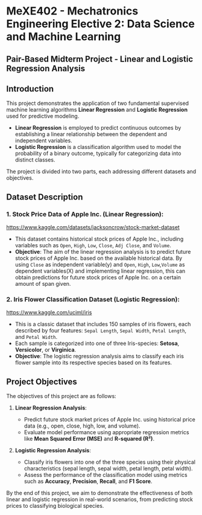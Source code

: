 # MeXE402 - Mechatronics Engineering Elective 2: Data Science and Machine Learning 
## Pair-Based Midterm Project - Linear and Logistic Regression Analysis

## Introduction

This project demonstrates the application of two fundamental supervised machine learning algorithms **Linear Regression** and **Logistic Regression** used for predictive modeling.

- **Linear Regression** is employed to predict continuous outcomes by establishing a linear relationship between the dependent and independent variables.
- **Logistic Regression** is a classification algorithm used to model the probability of a binary outcome, typically for categorizing data into distinct classes.

The project is divided into two parts, each addressing different datasets and objectives.

## Dataset Description

### 1. **Stock Price Data of Apple Inc. (Linear Regression)**:
https://www.kaggle.com/datasets/jacksoncrow/stock-market-dataset 
   - This dataset contains historical stock prices of Apple Inc., including variables such as `Open`, `High`, `Low`, `Close`, `Adj Close`, and `Volume`.
   - **Objective**: The aim of the linear regression analysis is to predict future stock prices of Apple Inc. based on the available historical data. By using `Close` as independent variable(y) and `Open`, `High`, `Low`,`Volume` as dependent variables(X) and implementing linear regression, this can obtain predictions for future stock prices of Apple Inc. on a certain amount of span given. 

### 2. **Iris Flower Classification Dataset (Logistic Regression)**:
https://www.kaggle.com/uciml/iris
   - This is a classic dataset that includes 150 samples of iris flowers, each described by four features: `Sepal Length`, `Sepal Width`, `Petal Length`, and `Petal Width`.
   - Each sample is categorized into one of three Iris-species: **Setosa**, **Versicolor**, or **Virginica**.
   - **Objective**: The logistic regression analysis aims to classify each iris flower sample into its respective species based on its features.

## Project Objectives

The objectives of this project are as follows:

1. **Linear Regression Analysis**:
   - Predict future stock market prices of Apple Inc. using historical price data (e.g., open, close, high, low, and volume).
   - Evaluate model performance using appropriate regression metrics like **Mean Squared Error (MSE)** and **R-squared (R²)**.

2. **Logistic Regression Analysis**:
   - Classify iris flowers into one of the three species using their physical characteristics (sepal length, sepal width, petal length, petal width).
   - Assess the performance of the classification model using metrics such as **Accuracy**, **Precision**, **Recall**, and **F1 Score**.

By the end of this project, we aim to demonstrate the effectiveness of both linear and logistic regression in real-world scenarios, from predicting stock prices to classifying biological species.
